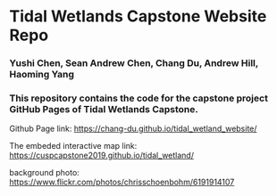# Tidal Wetlands Capstone Website Repo
### Yushi Chen, Sean Andrew Chen, Chang Du, Andrew Hill, Haoming Yang

### This repository contains the code for the capstone project GitHub Pages of Tidal Wetlands Capstone.

Github Page link: https://chang-du.github.io/tidal_wetland_website/

The embeded interactive map link: https://cuspcapstone2019.github.io/tidal_wetland/

background photo: https://www.flickr.com/photos/chrisschoenbohm/6191914107

